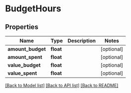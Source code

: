 # BudgetHours

## Properties
Name | Type | Description | Notes
------------ | ------------- | ------------- | -------------
**amount_budget** | **float** |  | [optional] 
**amount_spent** | **float** |  | [optional] 
**value_budget** | **float** |  | [optional] 
**value_spent** | **float** |  | [optional] 

[[Back to Model list]](../README.md#documentation-for-models) [[Back to API list]](../README.md#documentation-for-api-endpoints) [[Back to README]](../README.md)


